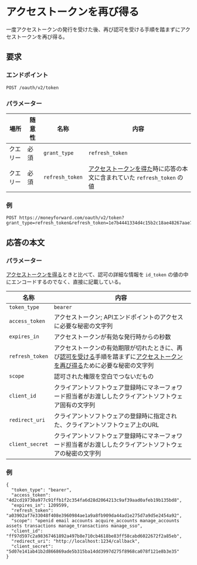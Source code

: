 # アクセストークンを再び得る

一度アクセストークンの発行を受けた後、再び認可を受ける手順を踏まずにアクセストークンを再び得る。

## 要求

### エンドポイント

```
POST /oauth/v2/token
```

### パラメーター
| 場所 | 随意性 | 名称 | 内容 |
| ---- | ---- | ---- | --- |
| クエリー | 必須 | `grant_type` | `refresh_token` |
| クエリー | 必須 | `refresh_token` | [アクセストークンを得た](token.md)時に応答の本文に含まれていた `refresh_token` の値 |

### 例

```
POST https://moneyforward.com/oauth/v2/token?grant_type=refresh_token&refresh_token=1e7b4441334d4c15b2c18ae48267aae7e9661b4316a24913de664cc28b8bec96
```

## 応答の本文

### パラメーター

[アクセストークンを得る](token.md)ときと比べて、認可の詳細な情報を `id_token` の値の中にエンコードするのでなく、直接に記載している。

| 名称 | 内容 |
| ---- | --- |
| `token_type` | `bearer` |
| `access_token` | アクセストークン; APIエンドポイントのアクセスに必要な秘密の文字列 |
| `expires_in` | アクセストークンが有効な発行時からの秒数 |
| `refresh_token` | アクセストークンの有効期限が切れたときに、再び[認可を受ける](authorize.md)手順を踏まずに[アクセストークンを再び得る](refresh.md)ために必要な秘密の文字列 |
| `scope` | 認可された権限を空白でつないだもの |
| `client_id` | クライアントソフトウェア登録時にマネーフォワード担当者がお渡ししたクライアントソフトウェア固有の文字列 |
| `redirect_uri` | クライアントソフトウェアの登録時に指定された、クライアントソフトウェア上のURL |
| `client_secret` | クライアントソフトウェア登録時にマネーフォワード担当者がお渡ししたクライアントソフトウェアの秘密の文字列 |

### 例

```
{
  "token_type": "bearer",
  "access_token": "4d2cd19730a977c91ffb1f2c354fa6d28d2064213c9af39aad0afeb19b135bd8",
  "expires_in": 1209599,
  "refresh_token": "a03902af7e33048f408e3960984ae1a9a8fb909da44ad1e275d7a9d5e2454a92",
  "scope": "openid email accounts acquire_accounts manage_accounts assets transactions manage_transactions manage_sso",
  "client_id": "ff97d597c2a98367461892a497b8e710cb4618be83ff58cabd6022672f2a85eb",
  "redirect_uri": "http://localhost:1234/callback",
  "client_secret": "5d07e141ab41b2d866869ade5b315ba14dd3997d275f8968ca078f121e8b3e35"
}
```
